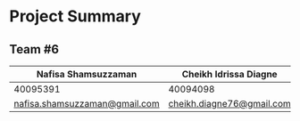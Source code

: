 # Project Summary
## Team #6
|Nafisa Shamsuzzaman| Cheikh Idrissa Diagne| Yu Xiang Zhang| Karim Rhoualem|
|-|-|-|-|
|40095391|40094098|40009567|26603157|
|nafisa.shamsuzzaman@gmail.com|cheikh.diagne76@gmail.com|yuxiang.zhang@mail.concordia.ca|karim.rhoualem@gmail.com|

